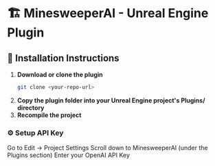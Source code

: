 # 🏗️ MinesweeperAI - Unreal Engine Plugin

## 📌 Installation Instructions

1. **Download or clone the plugin**  
   ```sh
   git clone <your-repo-url>

2. **Copy the plugin folder into your Unreal Engine project's Plugins/ directory**  
3. **Recompile the project**

### ⚙️ Setup API Key
Go to Edit → Project Settings
Scroll down to MinesweeperAI (under the Plugins section)
Enter your OpenAI API Key


